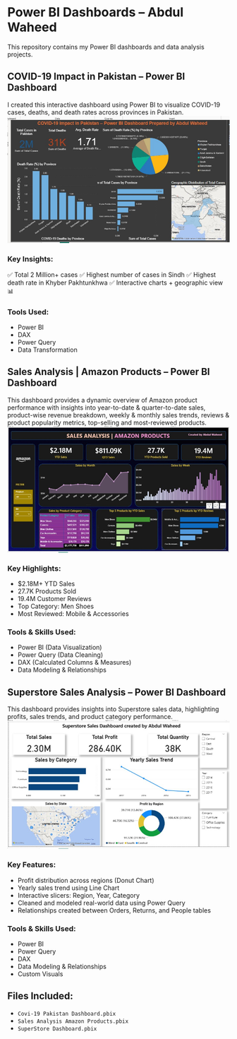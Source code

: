 # Power BI Dashboards – Abdul Waheed
This repository contains my Power BI dashboards and data analysis projects.

## COVID-19 Impact in Pakistan – Power BI Dashboard
I created this interactive dashboard using Power BI to visualize COVID-19 cases, deaths, and death rates across provinces in Pakistan.
![Dashboard Screenshot](Covid-19%20Dashboard.jpg)
### Key Insights:
✅ Total 2 Million+ cases
✅ Highest number of cases in Sindh
✅ Highest death rate in Khyber Pakhtunkhwa
✅ Interactive charts + geographic view 📊
### Tools Used:
- Power BI
- DAX
- Power Query
- Data Transformation

## Sales Analysis | Amazon Products – Power BI Dashboard
This dashboard provides a dynamic overview of Amazon product performance with insights into year-to-date & quarter-to-date sales, product-wise revenue breakdown, weekly & monthly sales trends, reviews & product popularity metrics, top-selling and most-reviewed products.
![Dashboard Screenshot](Amazon%20Sales%20Analysis.jpg)
### Key Highlights:
- $2.18M+ YTD Sales
- 27.7K Products Sold
- 19.4M Customer Reviews
- Top Category: Men Shoes
- Most Reviewed: Mobile & Accessories
### Tools & Skills Used:
- Power BI (Data Visualization)
- Power Query (Data Cleaning)
- DAX (Calculated Columns & Measures)
- Data Modeling & Relationships

## Superstore Sales Analysis – Power BI Dashboard
This dashboard provides insights into Superstore sales data, highlighting profits, sales trends, and product category performance.
![Dashboard Screenshot](Super-Store%20sales.jpg)
### Key Features:
- Profit distribution across regions (Donut Chart)
- Yearly sales trend using Line Chart
- Interactive slicers: Region, Year, Category
- Cleaned and modeled real-world data using Power Query
- Relationships created between Orders, Returns, and People tables
### Tools & Skills Used:
- Power BI
- Power Query
- DAX
- Data Modeling & Relationships
- Custom Visuals

## Files Included:
- `Covi-19 Pakistan Dashboard.pbix`
- `Sales Analysis Amazon Products.pbix`
- `SuperStore Dashboard.pbix`

